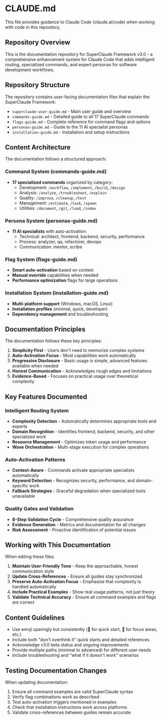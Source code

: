 # CLAUDE.md

This file provides guidance to Claude Code (claude.ai/code) when working with code in this repository.

## Repository Overview

This is the documentation repository for SuperClaude Framework v3.0 - a comprehensive enhancement system for Claude Code that adds intelligent routing, specialized commands, and expert personas for software development workflows.

## Repository Structure

The repository contains user-facing documentation files that explain the SuperClaude Framework:

- `superclaude-user-guide.md` - Main user guide and overview
- `commands-guide.md` - Detailed guide to all 17 SuperClaude commands
- `flags-guide.md` - Complete reference for command flags and options
- `personas-guide.md` - Guide to the 11 AI specialist personas
- `installation-guide.md` - Installation and setup instructions

## Content Architecture

The documentation follows a structured approach:

### Command System (commands-guide.md)
- **17 specialized commands** organized by category:
  - Development: `/workflow`, `/implement`, `/build`, `/design`
  - Analysis: `/analyze`, `/troubleshoot`, `/explain`
  - Quality: `/improve`, `/cleanup`, `/test`
  - Management: `/estimate`, `/task`, `/spawn`
  - Utilities: `/document`, `/git`, `/load`, `/index`

### Persona System (personas-guide.md)
- **11 AI specialists** with auto-activation:
  - Technical: architect, frontend, backend, security, performance
  - Process: analyzer, qa, refactorer, devops
  - Communication: mentor, scribe

### Flag System (flags-guide.md)
- **Smart auto-activation** based on context
- **Manual override** capabilities when needed
- **Performance optimization** flags for large operations

### Installation System (installation-guide.md)
- **Multi-platform support** (Windows, macOS, Linux)
- **Installation profiles** (minimal, quick, developer)
- **Dependency management** and troubleshooting

## Documentation Principles

The documentation follows these key principles:

1. **Simplicity First** - Users don't need to memorize complex systems
2. **Auto-Activation Focus** - Most capabilities work automatically
3. **Progressive Disclosure** - Basic usage is simple, advanced features available when needed
4. **Honest Communication** - Acknowledges rough edges and limitations
5. **Evidence-Based** - Focuses on practical usage over theoretical complexity

## Key Features Documented

### Intelligent Routing System
- **Complexity Detection** - Automatically determines appropriate tools and experts
- **Domain Recognition** - Identifies frontend, backend, security, and other specialized work
- **Resource Management** - Optimizes token usage and performance
- **Wave Orchestration** - Multi-stage execution for complex operations

### Auto-Activation Patterns
- **Context-Aware** - Commands activate appropriate specialists automatically
- **Keyword Detection** - Recognizes security, performance, and domain-specific work
- **Fallback Strategies** - Graceful degradation when specialized tools unavailable

### Quality Gates and Validation
- **8-Step Validation Cycle** - Comprehensive quality assurance
- **Evidence Generation** - Metrics and documentation for all changes
- **Risk Assessment** - Proactive identification of potential issues

## Working with This Documentation

When editing these files:

1. **Maintain User-Friendly Tone** - Keep the approachable, honest communication style
2. **Update Cross-References** - Ensure all guides stay synchronized
3. **Preserve Auto-Activation Focus** - Emphasize that complexity is handled automatically
4. **Include Practical Examples** - Show real usage patterns, not just theory
5. **Validate Technical Accuracy** - Ensure all command examples and flags are correct

## Content Guidelines

- Use emoji sparingly but consistently (🚀 for quick start, 🎯 for focus areas, etc.)
- Include both "don't overthink it" quick starts and detailed references
- Acknowledge v3.0 beta status and ongoing improvements
- Provide multiple paths (minimal to advanced) for different user needs
- Include troubleshooting and "what if it doesn't work" scenarios

## Testing Documentation Changes

When updating documentation:
1. Ensure all command examples are valid SuperClaude syntax
2. Verify flag combinations work as described
3. Test auto-activation triggers mentioned in examples
4. Check that installation instructions work across platforms
5. Validate cross-references between guides remain accurate